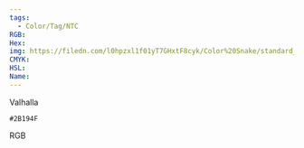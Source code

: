 ```yaml
---
tags:
  - Color/Tag/NTC
RGB:
Hex:
img: https://filedn.com/l0hpzxl1f01yT7GHxtF8cyk/Color%20Snake/standard_csv_to_svg//2B194F.svg
CMYK:
HSL:
Name:
---
```

Valhalla
```palette
#2B194F
```
RGB
